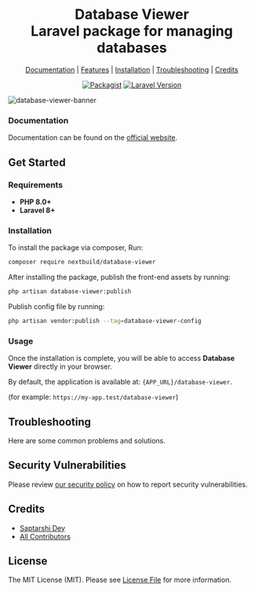 <div align="center">
    <p>
        <h1>Database Viewer<br/>Laravel package for managing databases</h1>
    </p>
</div>

<p align="center">
    <a href="#">Documentation</a> |
    <a href="#features">Features</a> |
    <a href="#installation">Installation</a> |
    <a href="#troubleshooting">Troubleshooting</a> |
    <a href="#credits">Credits</a>
</p>

<p align="center">
<a href="https://packagist.org/packages/nextbuild/database-viewer"><img src="https://img.shields.io/packagist/v/nextbuild/database-viewer.svg?style=flat-square" alt="Packagist"></a>
<a href="https://packagist.org/packages/nextbuild/database-viewer"><img src="https://img.shields.io/badge/Laravel-8.x,%209.x,%2010.x,%2011.x-brightgreen.svg?style=flat-square" alt="Laravel Version"></a>
</p>

![database-viewer-banner](https://img.playbook.com/YEaOxvZzyYvp1ei6wzIlK3AKRISGH8qTb7-n1u2NYeA/Z3M6Ly9wbGF5Ym9v/ay1hc3NldHMtcHVi/bGljLzcxMTQ2NThi/LTM4MjAtNGFlMi05/NzQxLTc2OGQ0YjVh/MTdlYw)

### Documentation

Documentation can be found on the [official website](#).

## Get Started

### Requirements

- **PHP 8.0+**
- **Laravel 8+**

### Installation

To install the package via composer, Run:

```bash
composer require nextbuild/database-viewer
```

After installing the package, publish the front-end assets by running:

```bash
php artisan database-viewer:publish
```

Publish config file by running:

```bash
php artisan vendor:publish --tag=database-viewer-config
```

### Usage

Once the installation is complete, you will be able to access **Database Viewer** directly in your browser.

By default, the application is available at: `{APP_URL}/database-viewer`.

(for example: `https://my-app.test/database-viewer`)

## Troubleshooting

Here are some common problems and solutions.

## Security Vulnerabilities

Please review [our security policy](../../security/policy) on how to report security vulnerabilities.

## Credits

- [Saptarshi Dey](https://github.com/SaptarshiDy)
- [All Contributors](../../contributors)

## License

The MIT License (MIT). Please see [License File](LICENSE.md) for more information.


